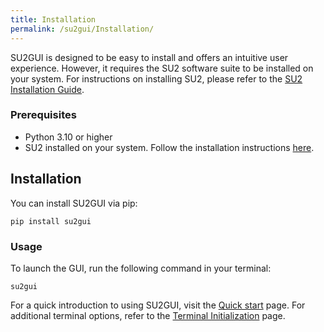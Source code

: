 ```yaml
---
title: Installation
permalink: /su2gui/Installation/
---
```


SU2GUI is designed to be easy to install and offers an intuitive user experience. However, it requires the SU2 software suite to be installed on your system. For instructions on installing SU2, please refer to the [SU2 Installation Guide](../../docs_v7/Installation/).

### Prerequisites

- Python 3.10 or higher
- SU2 installed on your system. Follow the installation instructions [here](../../docs_v7/Installation/).

## Installation

You can install SU2GUI via pip:

    pip install su2gui


### Usage
To launch the GUI, run the following command in your terminal:


    su2gui

For a quick introduction to using SU2GUI, visit the [Quick start](./../quick-start) page. For additional terminal options, refer to the  [Terminal Initialization](./../terminal-initialization) page.